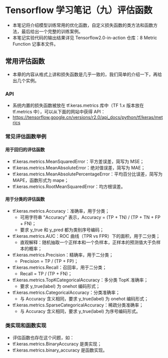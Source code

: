 # Tensorflow 学习笔记（九）评估函数

* 本笔记将介绍模型训练常用的优化函数，自定义损失函数的类方法和函数方法，最后给出一个完整的训练案例。
* 本笔记实验代码的输出结果详见 Tensorflow2.0-in-action 仓库：8 Metric Function 记事本文件。



## 常用评估函数

* 本章的内容从格式上讲和损失函数是几乎一致的，我们简单的介绍一下，再给出几个实例。

### API

* 系统内置的损失函数被放在 tf.keras.metrics 库中（TF 1.x 版本放在 tf.metrics 中），可以从下面的网站中获得 API：
* https://tensorflow.google.cn/versions/r2.0/api_docs/python/tf/keras/metrics



### 常见评估函数举例

#### 用于回归的评估函数

* tf.keras.metrics.MeanSquaredError：平方差误差，简写为 MSE；
* tf.keras.metrics.MeanAbsoluteError：绝对值误差，简写为 MAE；
* tf.keras.metrics.MeanAbsolutePercentageError：平均百分比误差，简写为 MAPE，函数形式为 mape；
* tf.keras.metrics.RootMeanSquaredError：均方根误差。

#### 用于分类的评估函数

* tf.keras.metrics.Accuracy：准确率，用于分类；
  * 可用字符串 "Accuracy" 表示，Accuracy = (TP + TN) / (TP + TN + FP + FN)；
  * 要求 y_true 和 y_pred 都为类别序号编码；
* tf.keras.metrics.AUC：ROC 曲线（TPR vs FPR）下的面积，用于二分类；
  * 直观解释：随机抽取一个正样本和一个负样本，正样本的预测值大于负样本的概率；
* tf.keras.metrics.Precision：精确率，用于二分类；
  * Precision = TP / (TP + FP)；
* tf.keras.metrics.Recall：召回率，用于二分类；
  * Recall = TP / (TP + FN)；
* tf.keras.metrics.TopKCategoricalAccuracy：多分类 TopK 准确率；
  * 要求 y_true(label) 为 onehot 编码形式；
* tf.keras.metrics.CategoricalAccuracy：分类准确率；
  * 与 Accuracy 含义相同，要求 y_true(label) 为 onehot 编码形式；
* tf.keras.metrics.SparseCategoricalAccuracy：稀疏分类准确率；
  * 与 Accuracy 含义相同，要求 y_true(label) 为序号编码形式。



### 类实现和函数实现

* 评估函数也存在这个问题，如：
* tf.keras.metrics.BinaryAccuracy 是类实现；
* tf.keras.metrics.binary_accuracy 是函数实现。

#### 

